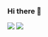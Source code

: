 ### Hi there 👋



<img src="https://img.shields.io/badge/AWS-orange?style=flat-square&logo=Amazon AWS&logoColor=232F3E"/>
<img src="https://img.shields.io/badge/JavaScript-FFB71B?style=flat-square&logo=JavaScript&logoColor=F7DF1E"/>
<!--
**NoahShin/NoahShin** is a ✨ _special_ ✨ repository because its `README.md` (this file) appears on your GitHub profile.

Here are some ideas to get you started:

- 🔭 I’m currently working on ...
- 🌱 I’m currently learning ...
- 👯 I’m looking to collaborate on ...
- 🤔 I’m looking for help with ...
- 💬 Ask me about ...
- 📫 How to reach me: ...
- 😄 Pronouns: ...
- ⚡ Fun fact: ...
-->
